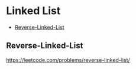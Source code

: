 # Linked List
+ [Reverse-Linked-List](#reverse-linked-list)

## Reverse-Linked-List
https://leetcode.com/problems/reverse-linked-list/
